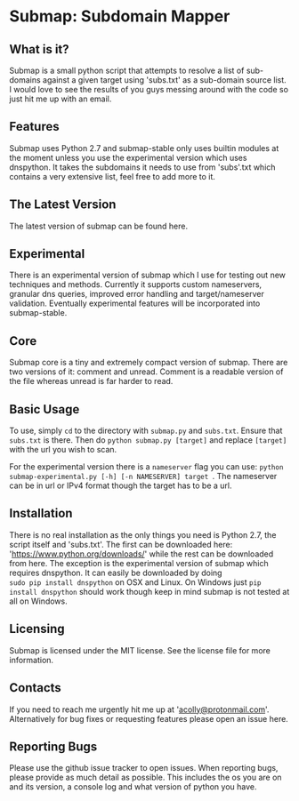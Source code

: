 Submap: Subdomain Mapper
========================

What is it?
-----------

Submap is a small python script that attempts to resolve
a list of sub-domains against a given target using
'subs.txt' as a sub-domain source list. I would love to
see the results of you guys messing around with the code
so just hit me up with an email.

Features
--------

Submap  uses Python 2.7 and submap-stable only uses builtin modules at
the moment unless you use the experimental version which uses dnspython.
It takes the subdomains it needs to use from 'subs'.txt which contains
a very extensive list, feel free to add more to it.

The Latest Version
------------------

The latest version of submap can be found here.

Experimental
------------

There is an experimental version of submap which I use for
testing out new techniques and methods. Currently it supports
custom nameservers, granular dns queries, improved error handling
and target/nameserver validation. Eventually experimental 
features will be incorporated into submap-stable. 

Core
----

Submap core is a tiny and extremely compact version of submap. There
are two versions of it: comment and unread. Comment is a readable
version of the file whereas unread is far harder to read. 

Basic Usage
-----------

To use, simply ```cd``` to the directory with ```submap.py``` 
and ```subs.txt```. Ensure that ```subs.txt``` is there. Then do
```python submap.py [target]``` and replace ```[target]``` 
with the url you wish to scan.

For the experimental version there is a ```nameserver``` flag
you can use: ```python submap-experimental.py [-h] [-n NAMESERVER] target ```.
The nameserver can be in url or IPv4 format though the target has to
be a url.


Installation
------------

There is no real installation as the only things you need
is Python 2.7, the script itself and 'subs.txt'. The first
can be downloaded here: 'https://www.python.org/downloads/'
while the rest can be downloaded from here. 
The exception is the experimental version of submap which 
requires dnspython. It can easily be downloaded by doing  
```sudo pip install dnspython``` on OSX and Linux. On Windows 
just ```pip install dnspython``` should work though keep in 
mind submap is not tested at all on Windows.

Licensing
---------

Submap is licensed under the MIT license. See the license
file for more information.

Contacts
--------

If you need to reach me urgently hit me up at 'acolly@protonmail.com'.
Alternatively for bug fixes or requesting features please open an 
issue here.

Reporting Bugs
--------------

Please use the github issue tracker to open issues. When
reporting bugs, please provide as much detail as possible.
This includes the os you are on and its version, a console
log and what version of python you have.